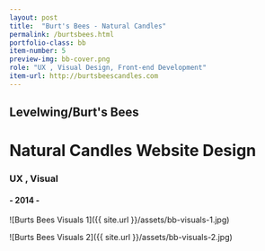 ```yaml
---
layout: post
title:  "Burt's Bees - Natural Candles"
permalink: /burtsbees.html
portfolio-class: bb
item-number: 5
preview-img: bb-cover.png
role: "UX , Visual Design, Front-end Development"
item-url: http://burtsbeescandles.com
---
```

## Levelwing/Burt's Bees

# Natural Candles Website Design

### UX , Visual

#### - 2014 -

![Burts Bees Visuals 1]({{ site.url }}/assets/bb-visuals-1.jpg)

![Burts Bees Visuals 2]({{ site.url }}/assets/bb-visuals-2.jpg)
